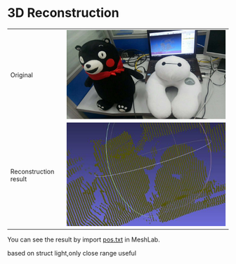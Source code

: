 # 3D Reconstruction

|  |  |
| ---- | ---- |
| Original |![](/imgs/original.jpg) |
| Reconstruction result|![](/imgs/result.jpg) |
You can see the result by import [pos.txt](/pos.txt) in MeshLab.

based on struct light,only close range useful
